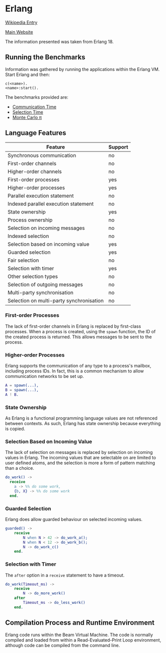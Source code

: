 # Erlang

[Wikipedia Entry](https://en.wikipedia.org/wiki/Erlang_(programming_language))

[Main Website](https://www.erlang.org/)

The information presented was taken from Erlang 18.

## Running the Benchmarks

Information was gathered by running the applications within the Erlang VM.  Start Erlang and then:

```shell
c(<name>).
<name>:start().
```

The benchmarks provided are:

* [Communication Time](commstime.erl)
* [Selection Time](selecttime.erl)
* [Monte Carlo &pi;](montecarlopi.erl)

## Language Features

| Feature                                   | Support |
| ----------------------------------------- | ------- |
| Synchronous communication                 | no      |
| First-order channels                      | no      |
| Higher-order channels                     | no      |
| First-order processes                     | yes     |
| Higher-order processes                    | yes     |
| Parallel execution statement              | no      |
| Indexed parallel execution statement      | no      |
| State ownership                           | yes     |
| Process ownership                         | no      |
| Selection on incoming messages            | no      |
| Indexed selection                         | no      |
| Selection based on incoming value         | yes     |
| Guarded selection                         | yes     |
| Fair selection                            | no      |
| Selection with timer                      | yes     |
| Other selection types                     | no      |
| Selection of outgoing messages            | no      |
| Multi-party synchronisation               | no      |
| Selection on multi-party synchronisation  | no      |

### First-order Processes

The lack of first-order channels in Erlang is replaced by first-class processes.  When a process is created, using the `spawn` function, the ID of the created process is returned.  This allows messages to be sent to the process.

### Higher-order Processes

Erlang supports the communication of any type to a process's mailbox, including process IDs.  In fact, this is a common mechanism to allow communication networks to be set up.

```erlang
A = spawn(...),
B = spawn(...),
A ! B.
```

### State Ownership

As Erlang is a functional programming language values are not referenced between contexts.  As such, Erlang has state ownership because everything is copied.

### Selection Based on Incoming Value

The lack of selection on messages is replaced by selection on incoming values in Erlang.  The incoming values that are selectable on are limited to user defined atoms, and the selection is more a form of pattern matching than a choice.

```erlang
do_work() ->
  receive
    a -> %% do some work,
    {b, X} -> %% do some work
  end.
```

### Guarded Selection

Erlang does allow guarded behaviour on selected incoming values.

```erlang
guarded() ->
    receive
        N when N > 42 -> do_work_a();
        N when N < 12 -> do_work_b();
        N -> do_work_c()
    end.
```

### Selection with Timer

The ```after``` option in a ```receive``` statement to have a timeout.

```erlang
do_work(Timeout_ms) ->
    receive
        N -> do_more_work()
    after
        Timeout_ms -> do_less_work()
    end.
```

## Compilation Process and Runtime Environment

Erlang code runs within the Beam Virtual Machine.  The code is normally compiled and loaded from within a Read-Evaluated-Print Loop environment, although code can be compiled from the command line.